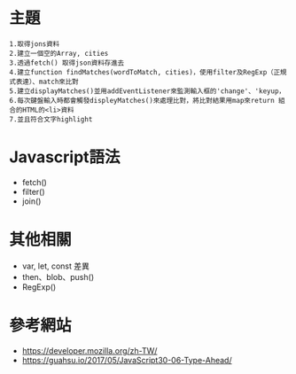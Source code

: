# 主題
    1.取得jons資料
    2.建立一個空的Array, cities
    3.透過fetch() 取得json資料存進去
    4.建立function findMatches(wordToMatch, cities)，使用filter及RegExp（正規式表達）、match來比對
    5.建立displayMatches()並用addEventListener來監測輸入框的'change'、'keyup，
    6.每次鍵盤輸入時都會觸發displeyMatches()來處理比對，將比對結果用map來return 組合的HTML的<li>資料
    7.並且符合文字highlight


# Javascript語法
* fetch()
* filter()
* join()

# 其他相關
* var, let, const 差異
* then、blob、push()
* RegExp()

# 參考網站
* https://developer.mozilla.org/zh-TW/
* https://guahsu.io/2017/05/JavaScript30-06-Type-Ahead/

